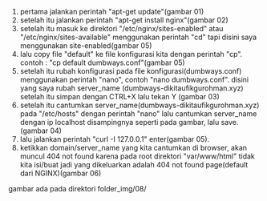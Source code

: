 1. pertama jalankan perintah "apt-get update"(gambar 01)
2. setelah itu jalankan perintah "apt-get install nginx"(gambar 02)
3. setelah itu masuk ke direktori "/etc/nginx/sites-enabled" atau "/etc/nginx/sites-available" menggunakan perintah "cd" tapi disini saya menggunakan site-enabled(gambar 05)
4. lalu copy file "default" ke file konfigurasi kita dengan perintah "cp". contoh : "cp default dumbways.conf"(gambar 05)
5. setelah itu rubah konfigurasi pada file konfigurasi(dumbways.conf) menggunakan perintah "nano", contoh "nano dumbways.conf". disini yang saya rubah server_name (dumbways-dikitaufikgurohman.xyz) setelah itu simpan dengan CTRL+X lalu tekan Y (gambar 03)
6. setelah itu cantumkan server_name(dumbways-dikitaufikgurohman.xyz) pada "/etc/hosts" dengan perintah "nano" lalu cantumkan server_name dengan ip localhost disampingnya seperti pada gambar, lalu save.(gambar 04)
7. lalu jalankan perintah "curl -I 127.0.0.1" enter(gambar 05).
8. ketikkan domain/server_name yang kita cantumkan di browser, akan muncul 404 not found karena pada root direktori "var/www/html" tidak kita isi/buat jadi yang dikeluarkan adalah 404 not found page(default dari NGINX)(gambar 06)

gambar ada pada direktori folder_img/08/
